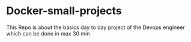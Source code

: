 # Docker-small-projects
This Repo is about the basics day to day project of the Devops engineer which can be done in max 30 min
